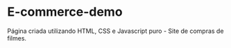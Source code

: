 # E-commerce-demo
Página criada utilizando HTML, CSS e Javascript puro - Site de compras de filmes.
